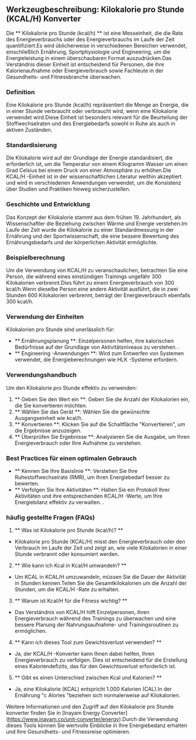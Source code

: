## Werkzeugbeschreibung: Kilokalorie pro Stunde (KCAL/H) Konverter

Die ** Kilokalorie pro Stunde (kcal/h) ** ist eine Messeinheit, die die Rate des Energieverbrauchs oder des Energieverbrauchs im Laufe der Zeit quantifiziert.Es wird üblicherweise in verschiedenen Bereichen verwendet, einschließlich Ernährung, Sportphysiologie und Engineering, um die Energieleistung in einem überschaubaren Format auszudrücken.Das Verständnis dieser Einheit ist entscheidend für Personen, die ihre Kalorienaufnahme oder Energieverbrauch sowie Fachleute in der Gesundheits- und Fitnessbranche überwachen.

### Definition
Eine Kilokalorie pro Stunde (kcal/h) repräsentiert die Menge an Energie, die in einer Stunde verbraucht oder verbraucht wird, wenn eine Kilokalorie verwendet wird.Diese Einheit ist besonders relevant für die Beurteilung der Stoffwechselraten und des Energiebedarfs sowohl in Ruhe als auch in aktiven Zuständen.

### Standardisierung
Die Kilokalorie wird auf der Grundlage der Energie standardisiert, die erforderlich ist, um die Temperatur von einem Kilogramm Wasser um einen Grad Celsius bei einem Druck von einer Atmosphäre zu erhöhen.Die KCAL/H -Einheit ist in der wissenschaftlichen Literatur weithin akzeptiert und wird in verschiedenen Anwendungen verwendet, um die Konsistenz über Studien und Praktiken hinweg sicherzustellen.

### Geschichte und Entwicklung
Das Konzept der Kilokalorie stammt aus dem frühen 19. Jahrhundert, als Wissenschaftler die Beziehung zwischen Wärme und Energie verstehen.Im Laufe der Zeit wurde die Kilokalorie zu einer Standardmessung in der Ernährung und der Sportwissenschaft, die eine bessere Bewertung des Ernährungsbedarfs und der körperlichen Aktivität ermöglichte.

### Beispielberechnung
Um die Verwendung von KCAL/H zu veranschaulichen, betrachten Sie eine Person, die während eines einstündigen Trainings ungefähr 300 Kilokalorien verbrennt.Dies führt zu einem Energieverbrauch von 300 kcal/h.Wenn dieselbe Person eine andere Aktivität ausführt, die in zwei Stunden 600 Kilokalorien verbrennt, beträgt der Energieverbrauch ebenfalls 300 kcal/h.

### Verwendung der Einheiten
Kilokalorien pro Stunde sind unerlässlich für:
- ** Ernährungsplanung **: Einzelpersonen helfen, ihre kalorischen Bedürfnisse auf der Grundlage von Aktivitätsniveaus zu verstehen.
.
- ** Engineering -Anwendungen **: Wird zum Entwerfen von Systemen verwendet, die Energieberechnungen wie HLK -Systeme erfordern.

### Verwendungshandbuch
Um den Kilokalorie pro Stunde effektiv zu verwenden:
1. ** Geben Sie den Wert ein **: Geben Sie die Anzahl der Kilokalorien ein, die Sie konvertieren möchten.
2. ** Wählen Sie das Gerät **: Wählen Sie die gewünschte Ausgangseinheit wie kcal/h.
3. ** Konvertieren **: Klicken Sie auf die Schaltfläche "Konvertieren", um die Ergebnisse anzuzeigen.
4. ** Überprüfen Sie Ergebnisse **: Analysieren Sie die Ausgabe, um Ihren Energieverbrauch oder Ihre Aufnahme zu verstehen.

### Best Practices für einen optimalen Gebrauch
- ** Kennen Sie Ihre Basislinie **: Verstehen Sie Ihre Ruhestoffwechselrate (RMR), um Ihren Energiebedarf besser zu bewerten.
- ** Verfolgen Sie Ihre Aktivitäten **: Halten Sie ein Protokoll Ihrer Aktivitäten und ihre entsprechenden KCAL/H -Werte, um Ihre Energiebilanz effektiv zu verwalten.
.

### häufig gestellte Fragen (FAQs)

1. ** Was ist Kilokalorie pro Stunde (kcal/h)? **
- Kilokalorie pro Stunde (KCAL/H) misst den Energieverbrauch oder den Verbrauch im Laufe der Zeit und zeigt an, wie viele Kilokalorien in einer Stunde verbrannt oder konsumiert werden.

2. ** Wie kann ich Kcal in Kcal/H umwandeln? **
- Um KCAL in KCAL/H umzuwandeln, müssen Sie die Dauer der Aktivität in Stunden kennen.Teilen Sie die Gesamtkilokalorien um die Anzahl der Stunden, um die KCAL/H -Rate zu erhalten.

3. ** Warum ist Kcal/H für die Fitness wichtig? **
- Das Verständnis von KCAL/H hilft Einzelpersonen, ihren Energieverbrauch während des Trainings zu überwachen und eine bessere Planung der Nahrungsaufnahme- und Trainingsroutinen zu ermöglichen.

4. ** Kann ich dieses Tool zum Gewichtsverlust verwenden? **
- Ja, der KCAL/H -Konverter kann Ihnen dabei helfen, Ihren Energieverbrauch zu verfolgen. Dies ist entscheidend für die Erstellung eines Kaloriendefizits, das für den Gewichtsverlust erforderlich ist.

5. ** Gibt es einen Unterschied zwischen Kcal und Kalorien? **
- Ja, eine Kilokalorie (KCAL) entspricht 1.000 Kalorien (CAL).In der Ernährung "c Alories "beziehen sich normalerweise auf Kilokalorien.

Weitere Informationen und den Zugriff auf den Kilokalorie pro Stunde konverter finden Sie in [Inayam Energy Converter] (https://www.inayam.co/unit-converter/energy).Durch die Verwendung dieses Tools können Sie wertvolle Einblicke in Ihre Energiebedanz erhalten und Ihre Gesundheits- und Fitnessreise optimieren.